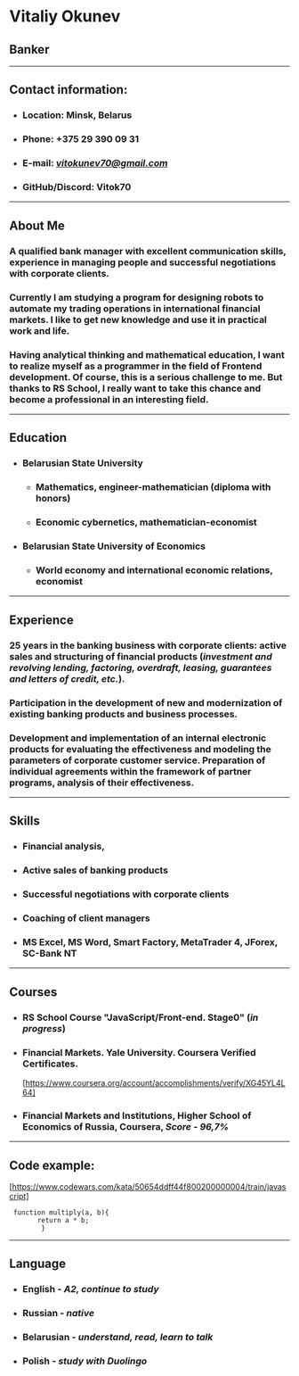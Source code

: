 # **Vitaliy Okunev**
## Banker
----------------------------------------
## **Contact information**:
+ ### Location: **Minsk, Belarus** 
+ ### Phone: **+375 29 390 09 31**
+ ### E-mail: *vitokunev70@gmail.com*
+ ### GitHub/Discord: **Vitok70**
---------
## **About Me**
### A qualified bank manager with excellent communication skills, experience in managing people and successful negotiations with corporate clients. 
### Currently I am studying a program for designing robots to automate my trading operations in international financial markets. I like to get new knowledge and use it in practical work and life. 
### Having analytical thinking and mathematical education, I want to realize myself as a programmer in the field of Frontend development. Of course, this is a serious challenge to me. But thanks to RS School, I really want to take this chance and become a professional in an interesting field.
---------------
## **Education**
+ ### **Belarusian State University**
  + ### Mathematics, engineer-mathematician (diploma with honors)
  + ### Economic cybernetics, mathematician-economist
+ ### **Belarusian State University of Economics**
  + ### World economy and international economic relations, economist
--------------------------
## **Experience**
### 25 years in the banking business with corporate clients: active sales and structuring of financial products (*investment and revolving lending, factoring, overdraft, leasing, guarantees and letters of credit, etc.*). 
### Participation in the development of new and modernization of existing banking products and business processes. 
### Development and implementation of an internal electronic products for evaluating the effectiveness and modeling the parameters of corporate customer service. Preparation of individual agreements within the framework of partner programs, analysis of their effectiveness.
----------------------------------
## **Skills**
+ ### Financial analysis,
+ ### Active sales of banking products
+ ### Successful negotiations with corporate clients
+ ### Coaching of client managers
+ ### MS Excel, MS Word, Smart Factory, MetaTrader 4, JForex, SC-Bank NT
-------------------------------
## **Courses**
+ ### RS School Course "JavaScript/Front-end. Stage0" (*in progress*)
+ ### Financial Markets. Yale University. Coursera Verified Certificates. 
  [https://www.coursera.org/account/accomplishments/verify/XG45YL4L64]
+ ### Financial Markets and Institutions, Higher School of Economics of Russia, Coursera, *Score - 96,7%*
-----------------------------
## **Code example:** 
[https://www.codewars.com/kata/50654ddff44f800200000004/train/javascript]
~~~
 function multiply(a, b){
       return a * b;
        }
~~~
-------
## **Language**
+ ### English - *A2, continue to study* 
+ ### Russian - *native*
+ ### Belarusian - *understand, read, learn to talk*
+ ### Polish - *study with Duolingo*
